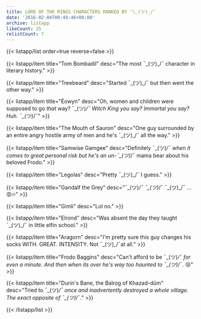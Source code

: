 ```yaml
---
title: LORD OF THE RINGS CHARACTERS RANKED BY ¯\_(ツ)_/¯
date: '2016-02-04T00:48:46+00:00'
archive: listapp
likeCount: 25
relistCount: 7
---
```


{{< listapp/list order=true reverse=false >}}

   {{< listapp/item title="Tom Bombadil"
      desc="The most ¯\_(ツ)_/¯ character in literary history." >}}

   {{< listapp/item title="Treebeard"
      desc="Started ¯\_(ツ)_/¯ but then went the other way." >}}

   {{< listapp/item title="Éowyn"
      desc="Oh, women and children were supposed to go *that* way? ¯\_(ツ)_/¯ Witch King you say? Immortal you say? Huh. ¯\_(ツ)_/¯" >}}

   {{< listapp/item title="The Mouth of Sauron"
      desc="One guy surrounded by an entire angry hostile army of men and he's ¯\_(ツ)_/¯ all the way." >}}

   {{< listapp/item title="Samwise Gamgee"
      desc="Definitely ¯\_(ツ)_/¯ when it comes to great personal risk but he's an un-¯\_(ツ)_/¯ mama bear about his beloved Frodo." >}}

   {{< listapp/item title="Legolas"
      desc="Pretty ¯\_(ツ)_/¯ I guess." >}}

   {{< listapp/item title="Gandalf the Grey"
      desc="¯\_(ツ)_/¯ ¯\_(ツ)_/¯ ¯\_(ツ)_/¯ ... 😡🔥" >}}

   {{< listapp/item title="Gimli"
      desc="Lol no." >}}

   {{< listapp/item title="Elrond"
      desc="Was absent the day they taught ¯\_(ツ)_/¯ in little elfin school." >}}

   {{< listapp/item title="Aragorn"
      desc="I'm pretty sure this guy changes his socks WITH. GREAT. INTENSITY. Not ¯\_(ツ)_/¯at all." >}}

   {{< listapp/item title="Frodo Baggins"
      desc="Can't afford to be ¯\_(ツ)_/¯ for even a minute. And then when its over he's way too haunted to ¯\_(ツ)_/¯. 😢" >}}

   {{< listapp/item title="Durin's Bane, the Balrog of Khazad-dûm"
      desc="Tried to ¯\_(ツ)_/¯ once and inadvertently destroyed a whole village. The exact opposite of ¯\_(ツ)_/¯." >}}

{{< /listapp/list >}}
